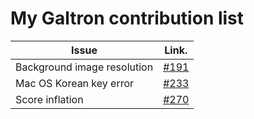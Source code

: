 My Galtron contribution list
============================

| Issue                  | Link.  |
|------------------------|---------|
|Background image resolution | [#191](https://github.com/inureyes/Galtron/issues/191) |
|Mac OS Korean key error | [#233](https://github.com/inureyes/Galtron/issues/233) |
|Score inflation | [#270](https://github.com/inureyes/Galtron/issues/270) |
